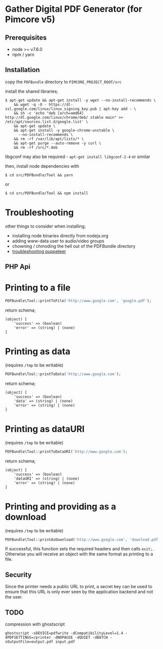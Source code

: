 Gather Digital PDF Generator (for Pimcore v5)
====================

## Prerequisites

* node >= v7.6.0
* npm / yarn

## Installation

copy the `PDFBundle` directory to `PIMCORE_PROJECT_ROOT/src`

install the shared libraries;

```
$ apt-get update && apt-get install -y wget --no-install-recommends \
    && wget -q -O - https://dl-ssl.google.com/linux/linux_signing_key.pub | apt-key add - \
    && sh -c 'echo "deb [arch=amd64] http://dl.google.com/linux/chrome/deb/ stable main" >> /etc/apt/sources.list.d/google.list' \
    && apt-get update \
    && apt-get install -y google-chrome-unstable \
      --no-install-recommends \
    && rm -rf /var/lib/apt/lists/* \
    && apt-get purge --auto-remove -y curl \
    && rm -rf /src/*.deb
```

libgconf may also be required - `apt-get install libgconf-2-4` or similar

then, install node dependencies with

```
$ cd src/PDFBundle/Tool && yarn
```

or

```
$ cd src/PDFBundle/Tool && npm install
```

# Troubleshooting

other things to consider when installing;

* installing node binaries directly from nodejs.org
* adding www-data user to audio/video groups
* chowning / chmoding the hell out of the PDFBundle directory
* [troubleshooting puppeteer](https://github.com/GoogleChrome/puppeteer/blob/master/docs/troubleshooting.md)

## PHP Api

# Printing to a file

```PHP
PDFBundle\Tool::printToFile('http://www.google.com', 'google.pdf');
```

return schema;

```
(object) [
    'success' => (boolean)
    'error' => (string) | (none)
]
```

# Printing as data

(requires `/tmp` to be writable)

```PHP
PDFBundle\Tool::printToData('http://www.google.com');
```

return schema;

```
(object) [
    'success' => (boolean)
    'data' => (string) | (none)
    'error' => (string) | (none)
]
```

# Printing as dataURI

(requires `/tmp` to be writable)

```PHP
PDFBundle\Tool::printToDataURI('http://www.google.com');
```

return schema;

```
(object) [
    'success' => (boolean)
    'dataURI' => (string) | (none)
    'error' => (string) | (none)
]
```

# Printing and providing as a download

(requires `/tmp` to be writable)

```PHP
PDFBundle\Tool::printAsDownload('http://www.google.com', 'download.pdf');
```

If successful, this function sets the required headers and then calls `exit;`. Otherwise you will receive an object with the same format as printing to a file.

## Security

Since the printer needs a public URL to print, a secret key can be used to ensure that this URL is only ever seen by the application backend and not the user.

## TODO

compression with ghostscript

`ghostscript -sDEVICE=pdfwrite -dCompatibilityLevel=1.4 -dPDFSETTINGS=/printer -dNOPAUSE -dQUIET -dBATCH -sOutputFile=output.pdf input.pdf`
